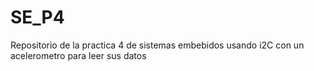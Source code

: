 # SE_P4
Repositorio de la practica 4 de sistemas embebidos usando i2C con un acelerometro para leer sus datos
